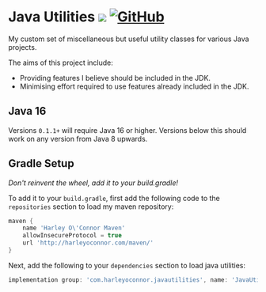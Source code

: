 # Java Utilities ![](https://img.shields.io/badge/Java-16-green) [![GitHub](https://img.shields.io/github/license/Harleyoc1/JavaUtilities)](./LICENSE)
My custom set of miscellaneous but useful utility classes for various Java projects.

The aims of this project include: 

- Providing features I believe should be included in the JDK. 
- Minimising effort required to use features already included in the JDK.

## Java 16
Versions `0.1.1+` will require Java 16 or higher. Versions below this should work on any version from Java 8 upwards. 

## Gradle Setup
*Don't reinvent the wheel, add it to your build.gradle!*

To add it to your `build.gradle`, first add the following code to the `repositories` section to load my maven repository:

```groovy
maven {
    name 'Harley O\'Connor Maven'
    allowInsecureProtocol = true
    url 'http://harleyoconnor.com/maven/'
}
```

Next, add the following to your `dependencies` section to load java utilities:

```groovy
implementation group: 'com.harleyoconnor.javautilities', name: 'JavaUtilities', version: '0.1.0'
```
